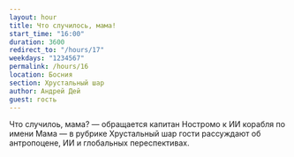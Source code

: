```yaml
---
layout: hour
title: Что случилось, мама!
start_time: "16:00"
duration: 3600
redirect_to: "/hours/17"
weekdays: "1234567"
permalink: /hours/16
location: Босния
section: Хрустальный шар
author: Андрей Дей
guest: гость  
---
```


Что случилоь, мама? — обращается капитан Ностромо к ИИ корабля по имени Мама — в рубрике Хрустальный шар гости рассуждают об антропоцене, ИИ и глобальных переспективах.

